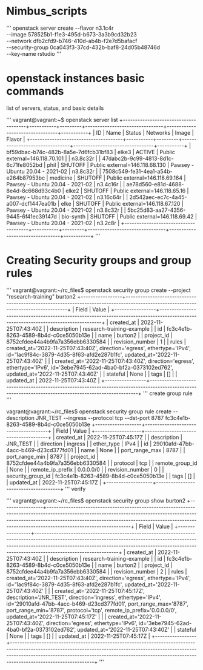 # Nimbus_scripts
'''
openstack server create --flavor n3.1c4r \
   --image 578525b1-f1e3-495d-b673-3a3b9cd32b23 \
   --network dfb2cfd9-b746-410d-ab4b-f2e7d5bafacf \
   --security-group 0ca043f3-37cd-432b-baf8-24d05b48746d \
   --key-name rstudio
'''

# openstack instances basic commands
list of servers, status, and basic details

'''
vagrant@vagrant:~$ openstack server list
+--------------------------------------+-----------+---------+--------------------------------+---------------------------------+-----------+
| ID                                   | Name      | Status  | Networks                       | Image                           | Flavor    |
+--------------------------------------+-----------+---------+--------------------------------+---------------------------------+-----------+
| bf59dbac-b74c-482b-8a5e-7d6fcb31bf83 | elke3     | ACTIVE  | Public external=146.118.70.101 |                                 | n3.8c32r  |
| 47dabc2b-9c99-4813-8d1c-6c71fe8052bd | phil      | SHUTOFF | Public external=146.118.68.130 | Pawsey - Ubuntu 20.04 - 2021-02 | n3.8c32r  |
| 7508c549-fe31-4ea1-a54b-e264b87953bc | medicine  | SHUTOFF | Public external=146.118.69.164 | Pawsey - Ubuntu 20.04 - 2021-02 | n3.4c16r  |
| ae78d560-e81d-4688-8e4d-8c668d93c4b0 | elke2     | SHUTOFF | Public external=146.118.65.16  | Pawsey - Ubuntu 20.04 - 2021-02 | n3.16c64r |
| 2d542aec-ec7c-4a45-a007-dcf1447ea01b | elke      | SHUTOFF | Public external=146.118.67.120 | Pawsey - Ubuntu 20.04 - 2021-02 | n3.8c32r  |
| 5bc25d83-aa27-4356-9445-6f41ec39147d | bio-synth | SHUTOFF | Public external=146.118.69.42  | Pawsey - Ubuntu 20.04 - 2021-02 | n3.2c8r   |
+--------------------------------------+-----------+---------+--------------------------------+---------------------------------+-----------+
'''

# Creating Security groups and group rules

'''
vagrant@vagrant:~/rc_files$ openstack security group create --project "research-training"  burton2
+-----------------+------------------------------------------------------------------------------------------------------------------------------------+
| Field           | Value |
+-----------------+------------------------------------------------------------------------------------------------------------------------------------+
| created_at      | 2022-11-25T07:43:40Z                 |
| description     | research-training-example            |
| id              | fc3c4e1b-8263-4589-8b4d-c0ce5050b13e |
| name            | burton2                              |
| project_id      | 8752cfdee44a4b9fa7a356ebb6330584     |
| revision_number | 1                                                                                               |
| rules           | created_at='2022-11-25T07:43:40Z', direction='egress', ethertype='IPv4', id='1ac9f84c-3879-4d35-8f63-afd2e287b1fc', updated_at='2022-11-25T07:43:40Z' |
|                 | created_at='2022-11-25T07:43:40Z', direction='egress', ethertype='IPv6', id='3ebe7945-62ad-4ba0-bf2a-0373102ed762', updated_at='2022-11-25T07:43:40Z' |
| stateful        | None                                                                                                                |
| tags            | []                                                                                                                                                    |
| updated_at      | 2022-11-25T07:43:40Z                                                                                                                                  |
+-----------------+-------------------------------------------------------------------------------------------------------------------------------------------------------+
'''
create group rule 
'''

vagrant@vagrant:~/rc_files$ openstack security group rule create --description JNR_TEST --ingress --protocol tcp --dst-port 8787 fc3c4e1b-8263-4589-8b4d-c0ce5050b13e
+-------------------+--------------------------------------+
| Field             | Value                                |
+-------------------+--------------------------------------+
| created_at        | 2022-11-25T07:45:17Z                 |
| description       | JNR_TEST                             |
| direction         | ingress                              |
| ether_type        | IPv4                                 |
| id                | 29010afd-47bb-4acc-b469-d23cd377fd01 |
| name              | None                                 |
| port_range_max    | 8787                                 |
| port_range_min    | 8787                                 |
| project_id        | 8752cfdee44a4b9fa7a356ebb6330584     |
| protocol          | tcp                                  |
| remote_group_id   | None                                 |
| remote_ip_prefix  | 0.0.0.0/0                            |
| revision_number   | 0                                    |
| security_group_id | fc3c4e1b-8263-4589-8b4d-c0ce5050b13e |
| tags              | []                                   |
| updated_at        | 2022-11-25T07:45:17Z                 |
+-------------------+--------------------------------------+
'''
verify 

'''
vagrant@vagrant:~/rc_files$ openstack security group show burton2
+-----------------+----------------------------------------------------------------------------------------------------------------------------------------------------------------------------------------------------------------------------------------------------------------------------+
| Field           | Value
                                                                                           |
+-----------------+----------------------------------------------------------------------------------------------------------------------------------------------------------------------------------------------------------------------------------------------------------------------------+
| created_at      | 2022-11-25T07:43:40Z
                                                                                           |
| description     | research-training-example
                                                                                           |
| id              | fc3c4e1b-8263-4589-8b4d-c0ce5050b13e
                                                                                           |
| name            | burton2
                                                                                           |
| project_id      | 8752cfdee44a4b9fa7a356ebb6330584
                                                                                           |
| revision_number | 2
                                                                                           |
| rules           | created_at='2022-11-25T07:43:40Z', direction='egress', ethertype='IPv4', id='1ac9f84c-3879-4d35-8f63-afd2e287b1fc', updated_at='2022-11-25T07:43:40Z'
                                                                                           |
|                 | created_at='2022-11-25T07:45:17Z', description='JNR_TEST', direction='ingress', ethertype='IPv4', id='29010afd-47bb-4acc-b469-d23cd377fd01', port_range_max='8787', port_range_min='8787', protocol='tcp', remote_ip_prefix='0.0.0.0/0', updated_at='2022-11-25T07:45:17Z' |
|                 | created_at='2022-11-25T07:43:40Z', direction='egress', ethertype='IPv6', id='3ebe7945-62ad-4ba0-bf2a-0373102ed762', updated_at='2022-11-25T07:43:40Z'
                                                                                           |
| stateful        | None
                                                                                           |
| tags            | []
                                                                                           |
| updated_at      | 2022-11-25T07:45:17Z
                                                                                           |
+-----------------+----------------------------------------------------------------------------------------------------------------------------------------------------------------------------------------------------------------------------------------------------------------------------+
'''
